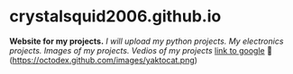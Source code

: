 # crystalsquid2006.github.io
**Website for my projects.**
*I will upload my python projects.*
*My electronics projects.*
*Images of my projects.*
*Vedios of my projects*
[link to google](http://google.com.)
:tennis:
(https://octodex.github.com/images/yaktocat.png)
